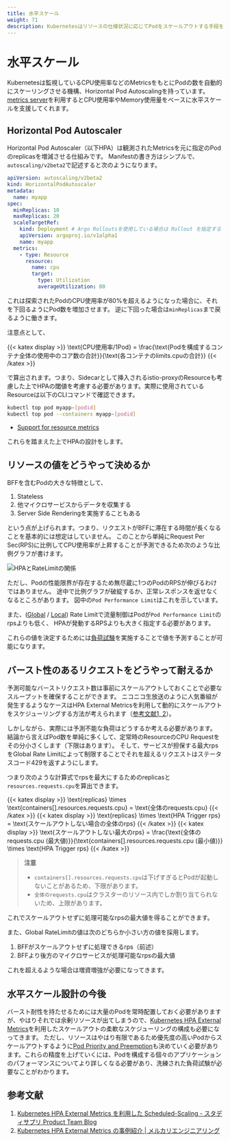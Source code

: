 ```yaml
---
title: 水平スケール
weight: 71
description: Kubernetesはリソースの仕様状況に応じてPodをスケールアウトする手段を持っています。各種パラメーターを決めるに必要な情報を整理します。
---
```


# 水平スケール

Kubernetesは監視しているCPU使用率などのMetricsをもとにPodの数を自動的にスケーリングさせる機構、Horizontal Pod Autoscalingを持っています。
[metrics server](https://github.com/kubernetes-sigs/metrics-server)を利用するとCPU使用率やMemory使用量をベースに水平スケールを支援してくれます。

## Horizontal Pod Autoscaler

Horizontal Pod Autoscaler（以下HPA）は観測されたMetricsを元に指定のPodのreplicasを増減させる仕組みです。
Manifestの書き方はシンプルで、`autoscaling/v2beta2`で記述すると次のようになります。

```yaml
apiVersion: autoscaling/v2beta2
kind: HorizontalPodAutoscaler
metadata:
  name: myapp
spec:
  minReplicas: 10
  maxReplicas: 20
  scaleTargetRef:
    kind: Deployment # Argo Rolloutsを使用している場合は Rollout を指定する
    apiVersion: argoproj.io/v1alpha1
    name: myapp
  metrics:
    - type: Resource
      resource:
        name: cpu
        target:
          type: Utilization
          averageUtilization: 80
```

これは探索されたPodのCPU使用率が80%を超えるようになった場合に、それを下回るようにPod数を増加させます。
逆に下回った場合は`minReplicas`まで戻るように働きます。

注意点として、

{{< katex display >}}
\text{CPU使用率/1Pod} = \frac{\text{Podを構成するコンテナ全体の使用中のコア数の合計}}{\text{各コンテナのlimits.cpuの合計}}
{{< /katex >}}

で算出されます。つまり、Sidecarとして挿入されるistio-proxyのResourceも考慮した上でHPAの閾値を考慮する必要があります。実際に使用されているResourceは以下のCLIコマンドで確認できます。

```bash
kubectl top pod myapp-[podid]
kubectl top pod --containers myapp-[podid]
```

* [Support for resource metrics](https://kubernetes.io/docs/tasks/run-application/horizontal-pod-autoscale/#support-for-resource-metrics)

これらを踏まえた上でHPAの設計をします。

## リソースの値をどうやって決めるか

BFFを含むPodの大きな特徴として、

1. Stateless
2. 他マイクロサービスからデータを収集する
3. Server Side Renderingを実施することもある

という点が上げられます。つまり、リクエストがBFFに滞在する時間が長くなることを基本的には想定はしていません。
このことから単純にRequest Per Sec(RPS)に比例してCPU使用率が上昇することが予測できるため次のような比例グラフが書けます。

![HPAとRateLimitの関係](../hpa-schema.svg)

ただし、Podの性能限界が存在するため無尽蔵に1つのPodのRPSが伸びるわけではありません。
途中で比例グラフが破綻するか、正常レスポンスを返せなくなるところがあります。
図中の`Pod Performance Limit`はこれを示しています。

また、([Global](/docs/06/global-ratelimit/) / [Local](/docs/06/local-ratelimit/)) Rate Limitで流量制御はPodが`Pod Performance Limit`のrpsよりも低く、
HPAが発動するRPSよりも大きく指定する必要があります。

これらの値を決定するためには[負荷試験](/docs/08/loadtest/)を実施することで値を予測することが可能になります。

## バースト性のあるリクエストをどうやって耐えるか

予測可能なバーストリクエスト数は事前にスケールアウトしておくことで必要なスループットを確保することができます。
ニコニコ生放送のように人気番組が発生するようなケースはHPA External Metricsを利用して動的にスケールアウトをスケジューリングする方法が考えられます（[参考文献1, 2](#参考文献)）。

しかしながら、実際には予測不能な負荷はどうするか考える必要があります。
結論から言えばPod数を単純に多くして、定常時のResourceのCPU Requestをその分小さくします（下限はあります）。
そして、サービスが担保する最大rpsをGlobal Rate Limitによって制限することでそれを超えるリクエストはステータスコード429を返すようにします。

つまり次のような計算式でrpsを最大にするためのreplicasと`resources.requests.cpu`を算出できます。

{{< katex display >}}
\text{replicas} \times \text{containers[].resources.requests.cpu} = \text{全体のrequests.cpu}
{{< /katex >}}
{{< katex display >}}
\text{replicas} \times \text{HPA Trigger rps} = \text{スケールアウトしない場合の全体のrps}
{{< /katex >}}
{{< katex display >}}
\text{スケールアウトしない最大のrps} = \frac{\text{全体のrequests.cpu (最大値)}}{\text{containers[].resources.requests.cpu (最小値)}} \times \text{HPA Trigger rps}
{{< /katex >}}

> **注意**
>
> - `containers[].resources.requests.cpu`は下げすぎるとPodが起動しないことがあるため、下限があります。 
> - `全体のrequests.cpu`はクラスターのリソース内でしか割り当てられないため、上限があります。

これでスケールアウトせずに処理可能なrpsの最大値を得ることができます。

また、Global RateLimitの値は次のどちらか小さい方の値を採用します。

1. BFFがスケールアウトせずに処理できるrps（前述）
2. BFFより後方のマイクロサービスが処理可能なrpsの最大値

これを超えるような場合は増資増強が必要になってきます。

## 水平スケール設計の今後

バースト耐性を持たせるためには大量のPodを常時配置しておく必要がありますが、やはりそれでは余剰リソースが出てしまうので、[Kubernetes HPA External Metrics](https://kubernetes.io/docs/tasks/run-application/horizontal-pod-autoscale-walkthrough/#autoscaling-on-metrics-not-related-to-kubernetes-objects)を利用したスケールアウトの柔軟なスケジューリングの構成も必要になってきます。
ただし、リソースはやはり有限であるため優先度の高いPodからスケールアウトするように[Pod Priority and Preemption](https://kubernetes.io/docs/concepts/scheduling-eviction/pod-priority-preemption/)も決めていく必要があります。これらの精度を上げていくには、Podを構成する個々のアプリケーションのパフォーマンスについてより詳しくなる必要があり、洗練された負荷試験が必要なことがわかります。

## 参考文献

1. [Kubernetes HPA External Metrics を利用した Scheduled-Scaling - スタディサプリ Product Team Blog](https://blog.studysapuri.jp/entry/2020/11/30/scheduled-scaling-with-hpa)
2. [Kubernetes HPA External Metrics の事例紹介 | メルカリエンジニアリング](https://engineering.mercari.com/blog/entry/20220218-cd149f6298/)
